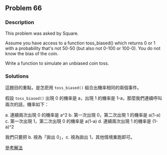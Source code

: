 ## Problem 66

### Description


This problem was asked by Square.

Assume you have access to a function toss_biased() which returns 0 or 1 with a probability that's not 50-50 (but also not 0-100 or 100-0). You do not know the bias of the coin.

Write a function to simulate an unbiased coin toss.

### Solutions

這題目的重點，是怎麽用 `toss_biased()` 組合出機率相同的兩個事件。

假設 `toss_biased()` 出現 0 的機率是 a，出現 1 的機率是 1-a，那麼我們連續呼叫兩次的話，機率如下：

a. 連續兩次出現 0 的機率是 a^2
b. 第一次出現 0，第二次出現 1 的機率是 a(1-a)
c. 第一次出現 1，第二次出現 0 的機率是 a(1-a)
d. 連續兩次出現 1 的機率是 (1-a)^2

我們只要把 b. 視為「拋出 0」，c. 視為拋出 1，其他情境重跑即可。

[參考解法](./kotlin/066)
